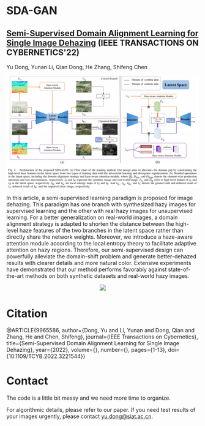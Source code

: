 # SDA-GAN
## [Semi-Supervised Domain Alignment Learning for Single Image Dehazing](https://ieeexplore.ieee.org/document/9965586)      (IEEE TRANSACTIONS ON CYBERNETICS'22)
Yu Dong, Yunan Li, Qian Dong, He Zhang, Shifeng Chen



<center >
    <img src= "https://github.com/WeilanAnnn/SDA-GAN/blob/master/Fig/network.png"/>
</center>


  In this article, a semi-supervised learning paradigm is proposed for image dehazing. This paradigm has one branch with synthesized hazy images for supervised learning and the other with real hazy images for unsupervised learning. For a better generalization on real-world images, a domain alignment strategy is adapted to shorten the distance between the high-level haze features of the two branches in the latent space rather than directly share the network weights. Moreover, we introduce a haze-aware attention module according to the local entropy theory to facilitate adaptive attention on hazy regions. Therefore, our semi-supervised design can powerfully alleviate the domain-shift problem and generate better-dehazed results with clearer details and more natural color. Extensive experiments have demonstrated that our method performs favorably against state-of-the-art methods on both synthetic datasets and real-world hazy images.

<center >
    <img src="https://github.com/WeilanAnnn/SDA-GAN/blob/main/Fig/Comparisons.png" width="1000"/>
</center>


# Citation
@ARTICLE{9965586,
  author={Dong, Yu and Li, Yunan and Dong, Qian and Zhang, He and Chen, Shifeng},
  journal={IEEE Transactions on Cybernetics}, 
  title={Semi-Supervised Domain Alignment Learning for Single Image Dehazing}, 
  year={2022},
  volume={},
  number={},
  pages={1-13},
  doi={10.1109/TCYB.2022.3221544}}

# Contact
The code is a little bit messy and we need more time to organize.

For algorithmic details, please refer to our paper. If you need test results of your images urgently, please contact yu.dong@siat.ac.cn.

